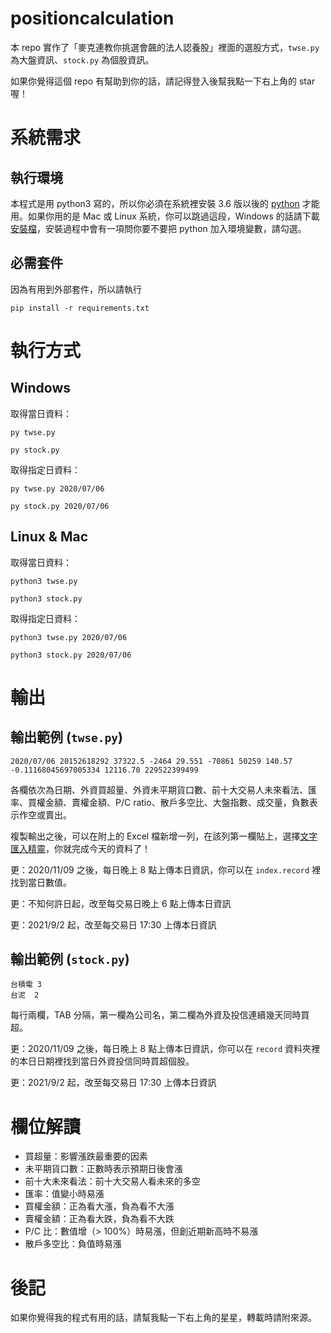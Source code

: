 # positioncalculation

本 repo 實作了「麥克連教你挑選會飆的法人認養股」裡面的選股方式，`twse.py` 為大盤資訊、`stock.py` 為個股資訊。

如果你覺得這個 repo 有幫助到你的話，請記得登入後幫我點一下右上角的 star 喔！

# 系統需求

## 執行環境

本程式是用 python3 寫的，所以你必須在系統裡安裝 3.6 版以後的 [python](https://www.python.org) 才能用。如果你用的是 Mac 或 Linux 系統，你可以跳過這段，Windows 的話請下載[安裝檔](https://www.python.org/ftp/python/3.8.3/python-3.8.3.exe)，安裝過程中會有一項問你要不要把 python 加入環境變數，請勾選。

## 必需套件

因為有用到外部套件，所以請執行
```
pip install -r requirements.txt
```

# 執行方式

## Windows

取得當日資料：
```
py twse.py
```

```
py stock.py
```

取得指定日資料：
```
py twse.py 2020/07/06
```

```
py stock.py 2020/07/06
```

## Linux & Mac

取得當日資料：
```
python3 twse.py
```

```
python3 stock.py
```

取得指定日資料：
```
python3 twse.py 2020/07/06
```

```
python3 stock.py 2020/07/06
```

# 輸出

## 輸出範例 (`twse.py`)
```
2020/07/06 20152618292 37322.5 -2464 29.551 -70861 50259 140.57 -0.11168045697005334 12116.70 229522399499
```
各欄依次為日期、外資買超量、外資未平期貨口數、前十大交易人未來看法、匯率、買權金額、賣權金額、P/C ratio、散戶多空比、大盤指數、成交量，負數表示作空或賣出。

複製輸出之後，可以在附上的 Excel 檔新增一列，在該列第一欄貼上，選擇[文字匯入精靈](https://www.tcte.edu.tw/register/download/OpenTXTtoExcel.pdf)，你就完成今天的資料了！

更：2020/11/09 之後，每日晚上 8 點上傳本日資訊，你可以在 `index.record` 裡找到當日數值。

更：不知何許日起，改至每交易日晚上 6 點上傳本日資訊

更：2021/9/2 起，改至每交易日 17:30 上傳本日資訊

## 輸出範例 (`stock.py`)
```
台積電	3
台泥	2
```
每行兩欄，TAB 分隔，第一欄為公司名，第二欄為外資及投信連續幾天同時買超。

更：2020/11/09 之後，每日晚上 8 點上傳本日資訊，你可以在 `record` 資料夾裡的本日日期裡找到當日外資投信同時買超個股。

更：2021/9/2 起，改至每交易日 17:30 上傳本日資訊

# 欄位解讀

* 買超量：影響漲跌最重要的因素
* 未平期貨口數：正數時表示預期日後會漲
* 前十大未來看法：前十大交易人看未來的多空
* 匯率：值變小時易漲
* 買權金額：正為看大漲，負為看不大漲
* 賣權金額：正為看大跌，負為看不大跌
* P/C 比：數值增（> 100%）時易漲，但創近期新高時不易漲
* 散戶多空比：負值時易漲

# 後記

如果你覺得我的程式有用的話，請幫我點一下右上角的星星，轉載時請附來源。
